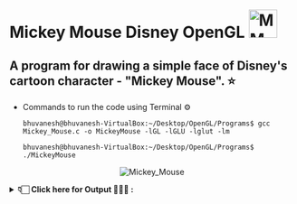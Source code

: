 # Mickey Mouse Disney OpenGL <img src="https://media.tenor.com/images/da1314a6b876f8e7016a92f88197e214/tenor.gif" alt="MM" width="50px"/>

## A program for drawing a simple face of Disney's cartoon character - "Mickey Mouse". ⭐
- Commands to run the code using Terminal ⚙
  ```
  bhuvanesh@bhuvanesh-VirtualBox:~/Desktop/OpenGL/Programs$ gcc Mickey_Mouse.c -o MickeyMouse -lGL -lGLU -lglut -lm
  ```
  ```
  bhuvanesh@bhuvanesh-VirtualBox:~/Desktop/OpenGL/Programs$ ./MickeyMouse
  ```
<p align="center">
  <img src="https://media.tenor.com/images/46bf6ccf2c4c5cc5b5405a2fc45ced58/tenor.gif" alt="Mickey_Mouse"/>
</p>
<details>
  <summary><strong>👇🏻 Click here for Output 👨🏻‍💻 : </strong></summary>
  <p align="center">
    <img src="https://user-images.githubusercontent.com/58567847/116538313-ff1d3680-a904-11eb-818e-aae1b903aff2.png" alt="Mickey_Mouse"/>
  </p>
</details>
